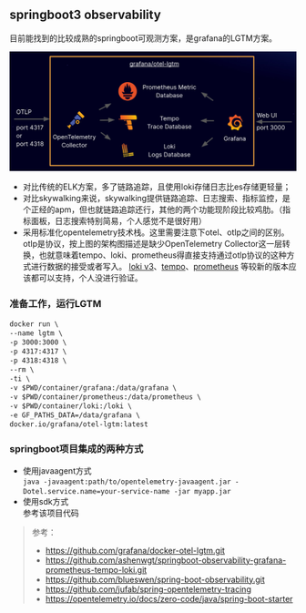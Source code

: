 ## springboot3 observability

目前能找到的比较成熟的springboot可观测方案，是grafana的LGTM方案。

![LGTM](docs/images/overview.png)

* 对比传统的ELK方案，多了链路追踪，且使用loki存储日志比es存储更轻量；
* 对比skywalking来说，skywalking提供链路追踪、日志搜索、指标监控，是个正经的apm，但也就链路追踪还行，其他的两个功能现阶段比较鸡肋。（指标面板，日志搜索特别简易，个人感觉不是很好用）
* 采用标准化opentelemetry技术栈。这里需要注意下otel、otlp之间的区别。otlp是协议，按上图的架构图描述是缺少OpenTelemetry Collector这一层转换，也就意味着tempo、loki、prometheus得直接支持通过otlp协议的这种方式进行数据的接受或者写入。
[loki v3](https://github.com/grafana/loki/issues/5346)、[tempo](https://github.com/grafana/tempo/issues/1381)、[prometheus](https://horovits.medium.com/prometheus-now-supports-opentelemetry-metrics-83f85878e46a)
等较新的版本应该都可以支持，个人没进行验证。

### 准备工作，运行LGTM

```shell
docker run \
--name lgtm \
-p 3000:3000 \
-p 4317:4317 \
-p 4318:4318 \
--rm \
-ti \
-v $PWD/container/grafana:/data/grafana \
-v $PWD/container/prometheus:/data/prometheus \
-v $PWD/container/loki:/loki \
-e GF_PATHS_DATA=/data/grafana \
docker.io/grafana/otel-lgtm:latest
```


### springboot项目集成的两种方式

* 使用javaagent方式  
  `java -javaagent:path/to/opentelemetry-javaagent.jar -Dotel.service.name=your-service-name -jar myapp.jar`
* 使用sdk方式  
  参考该项目代码

> 参考：
>* https://github.com/grafana/docker-otel-lgtm.git
>* https://github.com/ashenwgt/springboot-observability-grafana-prometheus-tempo-loki.git
>* https://github.com/blueswen/spring-boot-observability.git
>* https://github.com/jufab/spring-opentelemetry-tracing
>* https://opentelemetry.io/docs/zero-code/java/spring-boot-starter